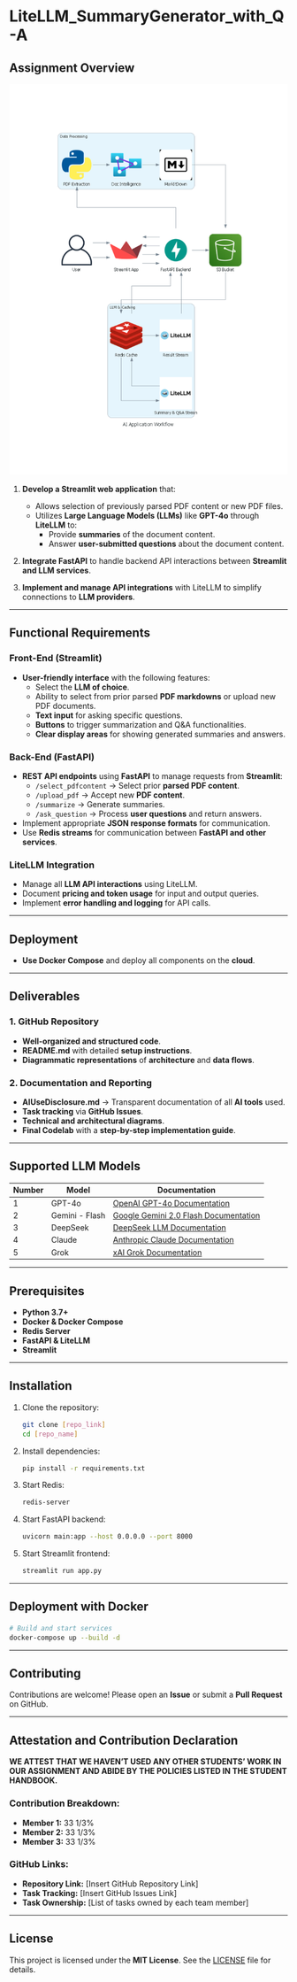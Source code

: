 # LiteLLM_SummaryGenerator_with_Q-A


## Assignment Overview

![alt text](image-1.png)


1. **Develop a Streamlit web application** that:
   - Allows selection of previously parsed PDF content or new PDF files.
   - Utilizes **Large Language Models (LLMs)** like **GPT-4o** through **LiteLLM** to:
     - Provide **summaries** of the document content.
     - Answer **user-submitted questions** about the document content.

2. **Integrate FastAPI** to handle backend API interactions between **Streamlit and LLM services**.
3. **Implement and manage API integrations** with LiteLLM to simplify connections to **LLM providers**.

---

## Functional Requirements

### Front-End (Streamlit)
- **User-friendly interface** with the following features:
  - Select the **LLM of choice**.
  - Ability to select from prior parsed **PDF markdowns** or upload new PDF documents.
  - **Text input** for asking specific questions.
  - **Buttons** to trigger summarization and Q&A functionalities.
  - **Clear display areas** for showing generated summaries and answers.

### Back-End (FastAPI)
- **REST API endpoints** using **FastAPI** to manage requests from **Streamlit**:
  - `/select_pdfcontent` → Select prior **parsed PDF content**.
  - `/upload_pdf` → Accept new **PDF content**.
  - `/summarize` → Generate summaries.
  - `/ask_question` → Process **user questions** and return answers.
- Implement appropriate **JSON response formats** for communication.
- Use **Redis streams** for communication between **FastAPI and other services**.

### LiteLLM Integration
- Manage all **LLM API interactions** using LiteLLM.
- Document **pricing and token usage** for input and output queries.
- Implement **error handling and logging** for API calls.

---

## Deployment

- **Use Docker Compose** and deploy all components on the **cloud**.

---

## Deliverables

### 1. GitHub Repository
- **Well-organized and structured code**.
- **README.md** with detailed **setup instructions**.
- **Diagrammatic representations** of **architecture** and **data flows**.

### 2. Documentation and Reporting
- **AIUseDisclosure.md** → Transparent documentation of all **AI tools** used.
- **Task tracking** via **GitHub Issues**.
- **Technical and architectural diagrams**.
- **Final Codelab** with a **step-by-step implementation guide**.

---

## Supported LLM Models

| Number | Model | Documentation |
|--------|--------|----------------|
| 1 | GPT-4o | [OpenAI GPT-4o Documentation](https://platform.openai.com/docs/) |
| 2 | Gemini - Flash | [Google Gemini 2.0 Flash Documentation](https://ai.google.dev/) |
| 3 | DeepSeek | [DeepSeek LLM Documentation](https://deepseek.ai/) |
| 4 | Claude | [Anthropic Claude Documentation](https://www.anthropic.com/) |
| 5 | Grok | [xAI Grok Documentation](https://x.ai/) |

---

## Prerequisites

- **Python 3.7+**
- **Docker & Docker Compose**
- **Redis Server**
- **FastAPI & LiteLLM**
- **Streamlit**

---

## Installation

1. Clone the repository:
   ```bash
   git clone [repo_link]
   cd [repo_name]
   ```
2. Install dependencies:
   ```bash
   pip install -r requirements.txt
   ```
3. Start Redis:
   ```bash
   redis-server
   ```
4. Start FastAPI backend:
   ```bash
   uvicorn main:app --host 0.0.0.0 --port 8000
   ```
5. Start Streamlit frontend:
   ```bash
   streamlit run app.py
   ```

---

## Deployment with Docker

```bash
# Build and start services
docker-compose up --build -d
```

---

## Contributing

Contributions are welcome! Please open an **Issue** or submit a **Pull Request** on GitHub.

---
## Attestation and Contribution Declaration

**WE ATTEST THAT WE HAVEN’T USED ANY OTHER STUDENTS’ WORK IN OUR ASSIGNMENT AND ABIDE BY THE POLICIES LISTED IN THE STUDENT HANDBOOK.**

### Contribution Breakdown:
- **Member 1:** 33 1/3%
- **Member 2:** 33 1/3%
- **Member 3:** 33 1/3%

### GitHub Links:
- **Repository Link:** [Insert GitHub Repository Link]
- **Task Tracking:** [Insert GitHub Issues Link]
- **Task Ownership:** [List of tasks owned by each team member]

---
## License

This project is licensed under the **MIT License**. See the [LICENSE](LICENSE) file for details.

